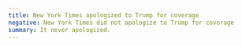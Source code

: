 ```yaml
---
title: New York Times apologized to Trump for coverage
negative: New York Times did not apologize to Trump for coverage
summary: It never apologized.
---
```

